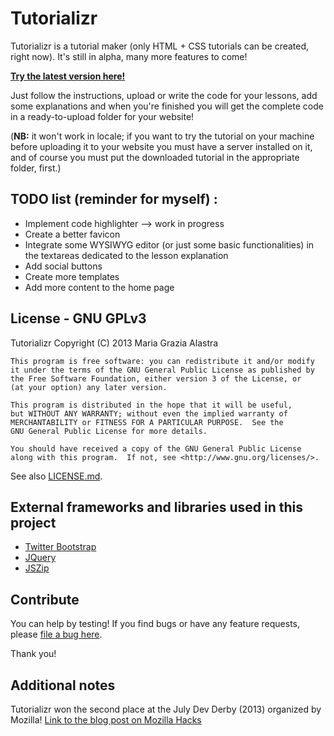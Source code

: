 Tutorializr
===========

Tutorializr is a tutorial maker (only HTML + CSS tutorials can be created, right now). It's still in alpha, many more features to come!

**[Try the latest version here!](http://mariagraziaalastra.github.io/Tutorializr/editor.html)**

Just follow the instructions, upload or write the code for your lessons, add some explanations and when you're finished you will get the complete code in a ready-to-upload folder for your website!

(**NB:** it won't work in locale; if you want to try the tutorial on your machine before uploading it to your website you must have a server installed on it, and of course you must put the downloaded tutorial in the appropriate folder, first.)

TODO list (reminder for myself) :
----------------------------------

* Implement code highlighter --> work in progress
* Create a better favicon
* Integrate some WYSIWYG editor (or just some basic functionalities) 
in the textareas dedicated to the lesson explanation
* Add social buttons
* Create more templates
* Add more content to the home page

License - GNU GPLv3
-------------------

Tutorializr Copyright (C) 2013  Maria Grazia Alastra

    This program is free software: you can redistribute it and/or modify
    it under the terms of the GNU General Public License as published by
    the Free Software Foundation, either version 3 of the License, or
    (at your option) any later version.

    This program is distributed in the hope that it will be useful,
    but WITHOUT ANY WARRANTY; without even the implied warranty of
    MERCHANTABILITY or FITNESS FOR A PARTICULAR PURPOSE.  See the
    GNU General Public License for more details.

    You should have received a copy of the GNU General Public License
    along with this program.  If not, see <http://www.gnu.org/licenses/>.
    
See also [LICENSE.md](https://github.com/MariagraziaAlastra/Tutorializr/blob/gh-pages/LICENSE.md).

External frameworks and libraries used in this project
------------------------------------------------------

* [Twitter Bootstrap](http://twitter.github.io/bootstrap/)
* [JQuery](http://jquery.com/)
* [JSZip](http://stuk.github.io/jszip/)

Contribute
----------

You can help by testing! If you find bugs or have any feature requests, please [file a bug here](https://github.com/MariagraziaAlastra/Tutorializr/issues).

Thank you!

Additional notes
----------------

Tutorializr won the second place at the July Dev Derby (2013) organized by Mozilla! [Link to the blog post on Mozilla Hacks](https://hacks.mozilla.org/2013/10/announcing-the-winners-of-the-july-2013-dev-derby/)
